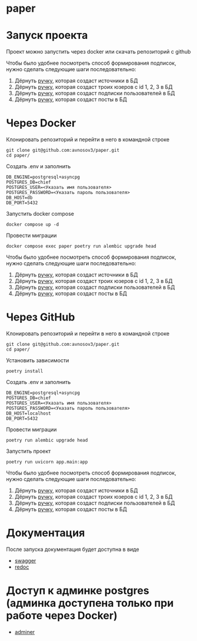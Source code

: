 # paper

# Запуск проекта

Проект можно запустить через docker или скачать репозиторий с github

Чтобы было удобнее посмотреть способ формирования подписок, нужно сделать следующие шаги последовательно:

1. Дёрнуть [ручку](http://127.0.0.1:8000/api/v1/auto/fill-source), которая создаст источники в БД
2. Дёрнуть [ручку](http://127.0.0.1:8000/api/v1/auto/fill-user), которая создаст троих юзеров с id 1, 2, 3 в БД
3. Дёрнуть [ручку](http://127.0.0.1:8000/api/v1/auto/fill-subscriptions), которая создаст подписки пользователей в БД
4. Дёрнуть [ручку](http://127.0.0.1:8000/api/v1/auto/fill-posts), которая создаст посты в БД

# Через Docker

Клонировать репозиторий и перейти в него в командной строке

```
git clone git@github.com:avnosov3/paper.git
cd paper/
```

Создать .env и заполнить

```
DB_ENGINE=postgresql+asyncpg
POSTGRES_DB=chief
POSTGRES_USER=<Указать имя пользователя>
POSTGRES_PASSWORD=<Указать пароль пользователя>
DB_HOST=db
DB_PORT=5432
```

Запустить docker compose

```
docker compose up -d
```

Провести миграции

```
docker compose exec paper poetry run alembic upgrade head
```

Чтобы было удобнее посмотреть способ формирования подписок, нужно сделать следующие шаги последовательно:

1. Дёрнуть [ручку](http://127.0.0.1:8000/api/v1/auto/fill-source), которая создаст источники в БД
2. Дёрнуть [ручку](http://127.0.0.1:8000/api/v1/auto/fill-user), которая создаст троих юзеров с id 1, 2, 3 в БД
3. Дёрнуть [ручку](http://127.0.0.1:8000/api/v1/auto/fill-subscriptions), которая создаст подписки пользователей в БД
4. Дёрнуть [ручку](http://127.0.0.1:8000/api/v1/auto/fill-posts), которая создаст посты в БД

# Через GitHub


Клонировать репозиторий и перейти в него в командной строке

```
git clone git@github.com:avnosov3/paper.git
cd paper/
```

Установить зависимости

```
poetry install
```

Создать .env и заполнить

```
DB_ENGINE=postgresql+asyncpg
POSTGRES_DB=chief
POSTGRES_USER=<Указать имя пользователя>
POSTGRES_PASSWORD=<Указать пароль пользователя>
DB_HOST=localhost
DB_PORT=5432
```

Провести миграции
```
poetry run alembic upgrade head
```

Запустить проект

```
poetry run uvicorn app.main:app
```

Чтобы было удобнее посмотреть способ формирования подписок, нужно сделать следующие шаги последовательно:

1. Дёрнуть [ручку](http://127.0.0.1:8000/api/v1/auto/fill-source), которая создаст источники в БД
2. Дёрнуть [ручку](http://127.0.0.1:8000/api/v1/auto/fill-user), которая создаст троих юзеров с id 1, 2, 3 в БД
3. Дёрнуть [ручку](http://127.0.0.1:8000/api/v1/auto/fill-subscriptions), которая создаст подписки пользователей в БД
4. Дёрнуть [ручку](http://127.0.0.1:8000/api/v1/auto/fill-posts), которая создаст посты в БД

# Документация

После запуска документация будет доступна в виде
* [swagger](http://127.0.0.1:8000/docs/)
* [redoc](http://127.0.0.1:8000/redoc/)

# Доступ к админке postgres (админка доступена только при работе через Docker)
* [adminer](http://127.0.0.1:8080/) 